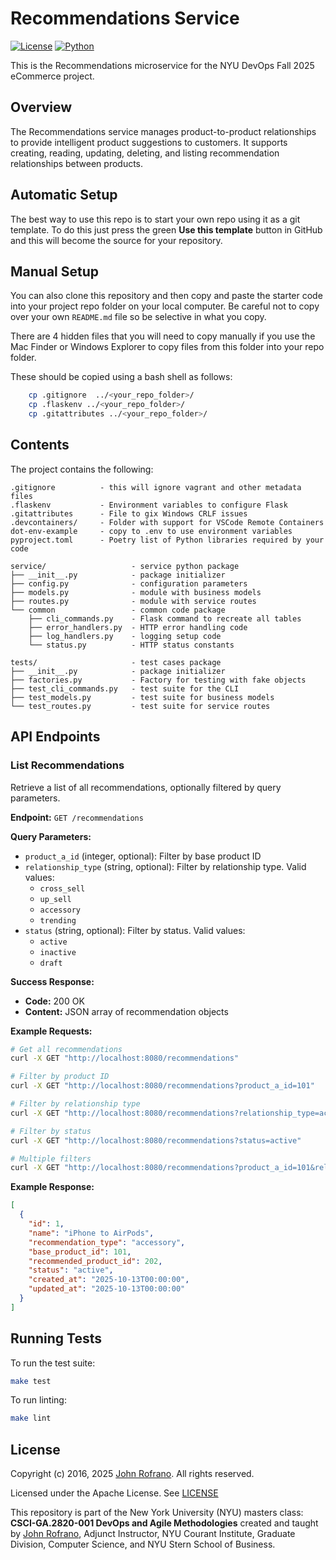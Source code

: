 # Recommendations Service

[![License](https://img.shields.io/badge/License-Apache_2.0-blue.svg)](https://opensource.org/licenses/Apache-2.0)
[![Python](https://img.shields.io/badge/Language-Python-blue.svg)](https://python.org/)

This is the Recommendations microservice for the NYU DevOps Fall 2025 eCommerce project.

## Overview

The Recommendations service manages product-to-product relationships to provide intelligent product suggestions to customers. It supports creating, reading, updating, deleting, and listing recommendation relationships between products.

## Automatic Setup

The best way to use this repo is to start your own repo using it as a git template. To do this just press the green **Use this template** button in GitHub and this will become the source for your repository.

## Manual Setup

You can also clone this repository and then copy and paste the starter code into your project repo folder on your local computer. Be careful not to copy over your own `README.md` file so be selective in what you copy.

There are 4 hidden files that you will need to copy manually if you use the Mac Finder or Windows Explorer to copy files from this folder into your repo folder.

These should be copied using a bash shell as follows:

```bash
    cp .gitignore  ../<your_repo_folder>/
    cp .flaskenv ../<your_repo_folder>/
    cp .gitattributes ../<your_repo_folder>/
```

## Contents

The project contains the following:

```text
.gitignore          - this will ignore vagrant and other metadata files
.flaskenv           - Environment variables to configure Flask
.gitattributes      - File to gix Windows CRLF issues
.devcontainers/     - Folder with support for VSCode Remote Containers
dot-env-example     - copy to .env to use environment variables
pyproject.toml      - Poetry list of Python libraries required by your code

service/                   - service python package
├── __init__.py            - package initializer
├── config.py              - configuration parameters
├── models.py              - module with business models
├── routes.py              - module with service routes
└── common                 - common code package
    ├── cli_commands.py    - Flask command to recreate all tables
    ├── error_handlers.py  - HTTP error handling code
    ├── log_handlers.py    - logging setup code
    └── status.py          - HTTP status constants

tests/                     - test cases package
├── __init__.py            - package initializer
├── factories.py           - Factory for testing with fake objects
├── test_cli_commands.py   - test suite for the CLI
├── test_models.py         - test suite for business models
└── test_routes.py         - test suite for service routes
```

## API Endpoints

### List Recommendations

Retrieve a list of all recommendations, optionally filtered by query parameters.

**Endpoint:** `GET /recommendations`

**Query Parameters:**
- `product_a_id` (integer, optional): Filter by base product ID
- `relationship_type` (string, optional): Filter by relationship type. Valid values:
  - `cross_sell`
  - `up_sell`
  - `accessory`
  - `trending`
- `status` (string, optional): Filter by status. Valid values:
  - `active`
  - `inactive`
  - `draft`

**Success Response:**
- **Code:** 200 OK
- **Content:** JSON array of recommendation objects

**Example Requests:**

```bash
# Get all recommendations
curl -X GET "http://localhost:8080/recommendations"

# Filter by product ID
curl -X GET "http://localhost:8080/recommendations?product_a_id=101"

# Filter by relationship type
curl -X GET "http://localhost:8080/recommendations?relationship_type=accessory"

# Filter by status
curl -X GET "http://localhost:8080/recommendations?status=active"

# Multiple filters
curl -X GET "http://localhost:8080/recommendations?product_a_id=101&relationship_type=accessory&status=active"
```

**Example Response:**

```json
[
  {
    "id": 1,
    "name": "iPhone to AirPods",
    "recommendation_type": "accessory",
    "base_product_id": 101,
    "recommended_product_id": 202,
    "status": "active",
    "created_at": "2025-10-13T00:00:00",
    "updated_at": "2025-10-13T00:00:00"
  }
]
```

## Running Tests

To run the test suite:

```bash
make test
```

To run linting:

```bash
make lint
```

## License

Copyright (c) 2016, 2025 [John Rofrano](https://www.linkedin.com/in/JohnRofrano/). All rights reserved.

Licensed under the Apache License. See [LICENSE](LICENSE)

This repository is part of the New York University (NYU) masters class: **CSCI-GA.2820-001 DevOps and Agile Methodologies** created and taught by [John Rofrano](https://cs.nyu.edu/~rofrano/), Adjunct Instructor, NYU Courant Institute, Graduate Division, Computer Science, and NYU Stern School of Business.
